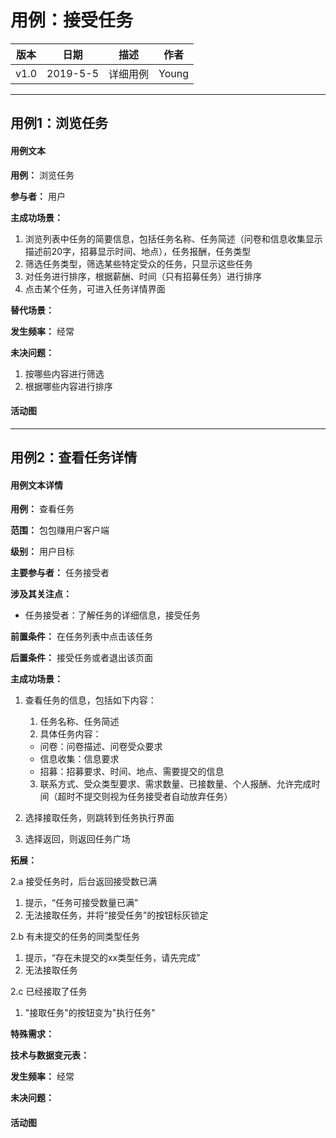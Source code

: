 # 用例：接受任务
| 版本 |   日期    | 描述 |  作者   |
| :--: | :-------: | :--: | :-----: |
| v1.0 | 2019-5-5 | 详细用例 | Young |
--- 
## 用例1：浏览任务
#### 用例文本
**用例：** 浏览任务

**参与者：** 用户

**主成功场景：**
1. 浏览列表中任务的简要信息，包括任务名称、任务简述（问卷和信息收集显示描述前20字，招募显示时间、地点），任务报酬，任务类型
2. 筛选任务类型，筛选某些特定受众的任务，只显示这些任务
3. 对任务进行排序，根据薪酬、时间（只有招募任务）进行排序
4. 点击某个任务，可进入任务详情界面

**替代场景：**

**发生频率：** 经常

**未决问题：**
1. 按哪些内容进行筛选
2. 根据哪些内容进行排序

#### 活动图
--- 
## 用例2：查看任务详情

#### 用例文本详情
**用例：** 查看任务

**范围：** 包包赚用户客户端

**级别：** 用户目标

**主要参与者：** 任务接受者

**涉及其关注点：**

- 任务接受者：了解任务的详细信息，接受任务

**前置条件：**
在任务列表中点击该任务

**后置条件：**
接受任务或者退出该页面

**主成功场景：**
1. 查看任务的信息，包括如下内容：
   1. 任务名称、任务简述
   2. 具体任务内容：
    - 问卷：问卷描述、问卷受众要求
    - 信息收集：信息要求
    - 招募：招募要求、时间、地点、需要提交的信息
   3. 联系方式、受众类型要求、需求数量、已接数量、个人报酬、允许完成时间（超时不提交则视为任务接受者自动放弃任务）

2. 选择接取任务，则跳转到任务执行界面
3. 选择返回，则返回任务广场

**拓展：**

2.a 接受任务时，后台返回接受数已满
   1. 提示，“任务可接受数量已满”
   2. 无法接取任务，并将“接受任务”的按钮标灰锁定

2.b 有未提交的任务的同类型任务
   1. 提示，“存在未提交的xx类型任务，请先完成”
   2. 无法接取任务

2.c 已经接取了任务
   1. "接取任务"的按钮变为"执行任务"

**特殊需求：**

**技术与数据变元表：**

**发生频率：** 经常

**未决问题：** 

#### 活动图